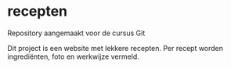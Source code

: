 recepten
========

Repository aangemaakt voor de cursus Git

Dit project is een website met lekkere recepten.
Per recept worden ingrediënten, foto en werkwijze vermeld.
